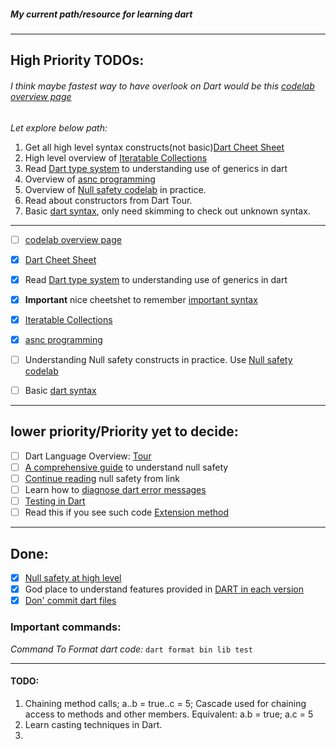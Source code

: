 ##### My current path/resource for learning dart
---
## High Priority TODOs:

######  I think maybe fastest way to have overlook on Dart would be this [codelab overview page](https://dart.dev/codelabs)

*Let explore below path:*
1. Get all high level syntax constructs(not basic)[Dart Cheet Sheet](https://dart.dev/codelabs/dart-cheatsheet)
2. High level overview of [Iteratable Collections](https://dart.dev/codelabs/iterables)
3. Read [Dart type system](https://dart.dev/guides/language/type-system) to understanding use of generics in dart
4. Overview of [asnc programming](https://dart.dev/codelabs/async-await)
5. Overview of [Null safety codelab](https://dart.dev/codelabs/null-safety) in practice.
6. Read about constructors from Dart Tour.
7. Basic [dart syntax](https://dart.dev/samples), only need skimming to check out unknown syntax.


---

- [ ] [codelab overview page](https://dart.dev/codelabs)
- [x] [Dart Cheet Sheet](https://dart.dev/codelabs/dart-cheatsheet)
- [x] Read [Dart type system](https://dart.dev/guides/language/type-system) to understanding use of generics in dart
- [x] **Important** nice cheetshet to remember [important syntax](https://dart.dev/guides/language/cheatsheet)
- [x] [Iteratable Collections](https://dart.dev/codelabs/iterables)
- [x] [asnc programming](https://dart.dev/codelabs/async-await)
- [ ] Understanding Null safety constructs in practice. Use [Null safety codelab](https://dart.dev/codelabs/null-safety)
- [ ] Basic [dart syntax](https://dart.dev/samples)


---

## lower priority/Priority yet to decide:
- [ ] Dart Language Overview: [Tour](https://dart.dev/guides/language/language-tour)
- [ ] [A comprehensive guide](https://dart.dev/null-safety/understanding-null-safety#top-and-bottom) to understand null
  safety
- [ ] [Continue reading](https://dart.dev/null-safety/understanding-null-safety#never-for-unreachable-code) null safety
  from link
- [ ] Learn how to [diagnose dart error messages](https://dart.dev/tools/diagnostic-messages#glossary)
-[ ] [Testing in Dart](https://dart.dev/guides/testing)
-[ ] Read this if you see such code [Extension method](https://dart.dev/guides/language/extension-methods)

---


## Done:

-[x] [Null safety at high level](https://dart.dev/null-safety)
-[x] God place to understand features provided in [DART in each version](https://dart.dev/guides/language/evolution)
-[x] [Don' commit dart files](https://dart.dev/guides/libraries/private-files)

### Important commands:
*Command To Format dart code:* `dart format bin lib test`


---
#### TODO:
1. Chaining method calls;  a..b = true..c = 5;  Cascade used for chaining access to methods and other members. Equivalent: a.b = true; a.c = 5
2. Learn casting techniques in Dart.
3.
